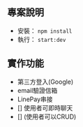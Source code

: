 ## 專案說明

- 安裝： `npm install`
- 執行： `start:dev`

## 實作功能
- 第三方登入(Google)
- email驗證信箱
- LinePay串接
- [] 使用者可即時聊天
- [] (使用者可以CRUD)
